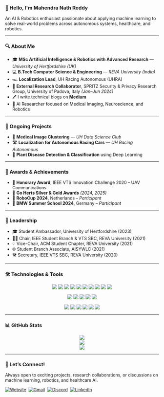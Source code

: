 ### 👋 Hello, I'm Mahendra Nath Reddy  
An AI & Robotics enthusiast passionate about applying machine learning to solve real-world problems across autonomous systems, healthcare, and robotics.

---

### 🔍 About Me  

- 🎓 **MSc Artificial Intelligence & Robotics with Advanced Research** — *University of Hertfordshire (UK)*  
- 💻 **B.Tech Computer Science & Engineering** — *REVA University (India)*  
- 🏎️ **Localization Lead**, UH Racing Autonomous (UHRA)  
- 🔐 **External Research Collaborator**, SPRITZ Security & Privacy Research Group, University of Padova, Italy *(Jan–Jun 2024)*  
- 🖊 I write technical blogs on [**Medium**](https://medium.com/me/stories/public)  
- 🧠 AI Researcher focused on Medical Imaging, Neuroscience, and Robotics

---

### 🚀 Ongoing Projects  

- 🧪 **Medical Image Clustering** — *UH Data Science Club*  
- 🛣️ **Localization for Autonomous Racing Cars** — *UH Racing Autonomous*  
- 🌿 **Plant Disease Detection & Classification** using Deep Learning   

---

### 🏅 Awards & Achievements  

- 🥈 **Honorary Award**, IEEE VTS Innovation Challenge 2020 – UAV Communications  
- 🥉 **Go Herts Silver & Gold Awards** *(2024, 2025)*  
- 🤖 **RoboCup 2024**, Netherlands – *Participant*  
- 🚗 **BMW Summer School 2024**, Germany – *Participant*  

---

### 👥 Leadership  

- 🎓 Student Ambassador, University of Hertfordshire (2023)
- 👨‍🔬 Chair, IEEE Student Branch & VTS SBC, REVA University (2021)
- 💡 Vice-Chair, ACM Student Chapter, REVA University (2021)
- 🌐 Student Branch Associate, AISYWLC (2021)
- 🛠 Secretary, IEEE VTS SBC, REVA University (2020)  

---

### 🛠️ Technologies & Tools  

<p align="center">
  <img src="https://img.shields.io/badge/Python-3670A0?style=for-the-badge&logo=python&logoColor=ffdd54"/>
  <img src="https://img.shields.io/badge/C++-%2300599C.svg?style=for-the-badge&logo=c%2B%2B&logoColor=white"/>
  <img src="https://img.shields.io/badge/ROS-22314E?style=for-the-badge&logo=ros&logoColor=white"/>
  <img src="https://img.shields.io/badge/HTML5-%23E34F26.svg?style=for-the-badge&logo=html5&logoColor=white"/>
  <img src="https://img.shields.io/badge/CSS3-%231572B6.svg?style=for-the-badge&logo=css3&logoColor=white"/>
  <img src="https://img.shields.io/badge/TensorFlow-%23FF6F00.svg?style=for-the-badge&logo=TensorFlow&logoColor=white"/>
  <img src="https://img.shields.io/badge/PyTorch-%23EE4C2C.svg?style=for-the-badge&logo=PyTorch&logoColor=white"/>
  <img src="https://img.shields.io/badge/OpenCV-%23white.svg?style=for-the-badge&logo=opencv&logoColor=white"/>
  <img src="https://img.shields.io/badge/Raspberry_Pi-C51A4A?style=for-the-badge&logo=Raspberry-Pi"/>
  <img src="https://img.shields.io/badge/Unity-%23000000.svg?style=for-the-badge&logo=unity&logoColor=white"/>
</p>

<p align="center">
  <img src="https://img.shields.io/badge/NumPy-%23013243.svg?style=for-the-badge&logo=numpy&logoColor=white"/>
  <img src="https://img.shields.io/badge/Pandas-%23150458.svg?style=for-the-badge&logo=pandas&logoColor=white"/>
  <img src="https://img.shields.io/badge/scikit--learn-%23F7931E.svg?style=for-the-badge&logo=scikit-learn&logoColor=white"/>
  <img src="https://img.shields.io/badge/Matplotlib-%23ffffff.svg?style=for-the-badge&logo=Matplotlib&logoColor=black"/>
  <img src="https://img.shields.io/badge/SciPy-%230C55A5.svg?style=for-the-badge&logo=scipy&logoColor=white"/>
</p>

<p align="center">
  <img src="https://img.shields.io/badge/GitHub-%23121011.svg?style=for-the-badge&logo=github&logoColor=white"/>
  <img src="https://img.shields.io/badge/Git-%23F05033.svg?style=for-the-badge&logo=git&logoColor=white"/>
  <img src="https://img.shields.io/badge/Bitbucket-%230047B3.svg?style=for-the-badge&logo=bitbucket&logoColor=white"/>
  <img src="https://img.shields.io/badge/LaTeX-%23008080.svg?style=for-the-badge&logo=latex&logoColor=white"/>
  <img src="https://img.shields.io/badge/Canva-%2300C4CC.svg?style=for-the-badge&logo=Canva&logoColor=white"/>
  <img src="https://img.shields.io/badge/Figma-%23F24E1E.svg?style=for-the-badge&logo=figma&logoColor=white"/>
</p>  

---

### 📊 GitHub Stats

<p align="center">
  <img src="https://github-readme-stats.vercel.app/api?username=ml-mahendra&theme=dark&hide_border=false&include_all_commits=false&count_private=false" />
  <br/>
  <img src="https://nirzak-streak-stats.vercel.app/?user=ml-mahendra&theme=dark&hide_border=false" />
  <br/>
  <img src="https://github-readme-stats.vercel.app/api/top-langs/?username=ml-mahendra&theme=dark&hide_border=false&layout=compact" />
</p>


---

### 🤝 Let’s Connect!  

Always open to exciting projects, research collaborations, or discussions on machine learning, robotics, and healthcare AI.  


<a href="https://mahendranath.in/contact/"><img alt="Website" src="https://img.shields.io/badge/Website-46a2f1.svg?&style=flat-square&logo=Google-Chrome&logoColor=white"/></a>&nbsp;
<a href="mailto:ml.mahendranath@gmail.com"><img alt="Gmail" src="https://img.shields.io/badge/Gmail-D14836?style=flat-square&logo=gmail&logoColor=white" /></a>&nbsp;
<a href="https://discord.com/users/mahe29"><img alt="Discord" src="https://img.shields.io/badge/Discord-%237289DA.svg?&style=flat-square&logo=discord&logoColor=white" /></a>&nbsp;
<a href="https://www.linkedin.com/in/mahendranath-reddy-e/"><img alt="LinkedIn" src="https://img.shields.io/badge/LinkedIn-%230077B5.svg?style=flat-square&logo=linkedin&logoColor=white" /></a>&nbsp;
